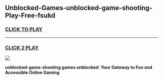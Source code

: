 
## Unblocked-Games-unblocked-game-shooting-Play-Free-fsukd
<h3>
<a href="https://premium76.site?title=unblocked-game-shooting&ref=18A">CLICK TO PLAY</a></h3>
<hr>

<h3>
<a href="https://premium76.site?title=unblocked-game-shooting&ref=18A">CLICK 2 PLAY</a>
  
</h3>

<a href="https://premium76.site?title=unblocked-game-shooting&ref=18A"><img src="https://clearcache.store/games.png"></a>


**unblocked-game-shooting games unblocked: Your Gateway to Fun and Accessible Online Gaming**
